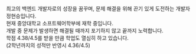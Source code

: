 최고의 백엔드 개발자로의 성장을 꿈꾸며, 문제 해결을 위해 끈기 있게 도전하는 개발자 정현승입니다. <br/>
현재 중앙대학교 소프트웨어학부에 재학 중입니다. <br/>
개발 중 문제가 발생하면 해결될 때까지 포기하지 않고 끝까지 노력합니다. <br/>
학점 4.38/4.5를 받을 만큼 학업도 열심히 하고 있습니다. <br/>
(2학년까지의 성적만 반영시 4.36/4.5)
<!---
- 👋 Hi, I’m @cau20232907
- 👀 I’m interested in ...
- 🌱 I’m currently learning ...
- 💞️ I’m looking to collaborate on ...
- 📫 How to reach me ...
- 😄 Pronouns: ...
- ⚡ Fun fact: ...
--->
<!---
cau20232907/cau20232907 is a ✨ special ✨ repository because its `README.md` (this file) appears on your GitHub profile.
You can click the Preview link to take a look at your changes.
--->

